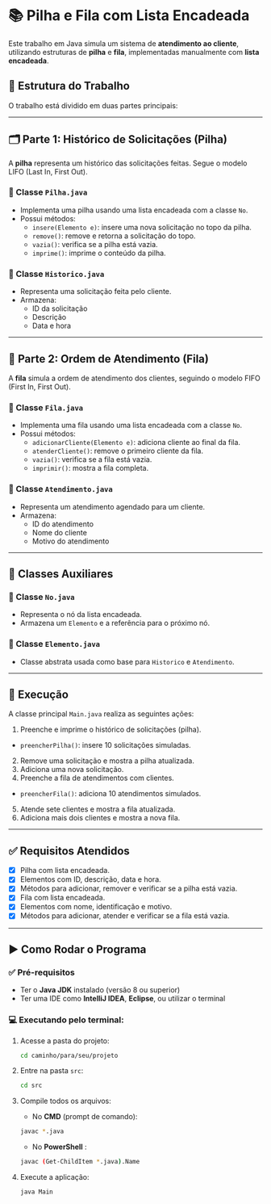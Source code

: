 # 📚 Pilha e Fila com Lista Encadeada

Este trabalho em Java simula um sistema de **atendimento ao cliente**, utilizando estruturas de **pilha** e **fila**, implementadas manualmente com **lista encadeada**.

## 🔧 Estrutura do Trabalho

O trabalho está dividido em duas partes principais:

---

## 🗂️ Parte 1: Histórico de Solicitações (Pilha)

A **pilha** representa um histórico das solicitações feitas. Segue o modelo LIFO (Last In, First Out).

### 📁 Classe `Pilha.java`
- Implementa uma pilha usando uma lista encadeada com a classe `No`.
- Possui métodos:
    - `insere(Elemento e)`: insere uma nova solicitação no topo da pilha.
    - `remove()`: remove e retorna a solicitação do topo.
    - `vazia()`: verifica se a pilha está vazia.
    - `imprime()`: imprime o conteúdo da pilha.

### 📁 Classe `Historico.java`
- Representa uma solicitação feita pelo cliente.
- Armazena:
    - ID da solicitação
    - Descrição
    - Data e hora

---

## 🧾 Parte 2: Ordem de Atendimento (Fila)

A **fila** simula a ordem de atendimento dos clientes, seguindo o modelo FIFO (First In, First Out).

### 📁 Classe `Fila.java`
- Implementa uma fila usando uma lista encadeada com a classe `No`.
- Possui métodos:
    - `adicionarCliente(Elemento e)`: adiciona cliente ao final da fila.
    - `atenderCliente()`: remove o primeiro cliente da fila.
    - `vazia()`: verifica se a fila está vazia.
    - `imprimir()`: mostra a fila completa.
    

### 📁 Classe `Atendimento.java`
- Representa um atendimento agendado para um cliente.
- Armazena:
    - ID do atendimento
    - Nome do cliente
    - Motivo do atendimento

---

## 🔗 Classes Auxiliares

### 📁 Classe `No.java`
- Representa o nó da lista encadeada.
- Armazena um `Elemento` e a referência para o próximo nó.

### 📁 Classe `Elemento.java`
- Classe abstrata usada como base para `Historico` e `Atendimento`.

---

## 🚀 Execução

A classe principal `Main.java` realiza as seguintes ações:

1. Preenche e imprime o histórico de solicitações (pilha).
- `preencherPilha()`: insere 10 solicitações simuladas.
2. Remove uma solicitação e mostra a pilha atualizada.
3. Adiciona uma nova solicitação.
4. Preenche a fila de atendimentos com clientes.
- `preencherFila()`: adiciona 10 atendimentos simulados.
5. Atende sete clientes e mostra a fila atualizada.
6. Adiciona mais dois clientes e mostra a nova fila.

---

## ✅ Requisitos Atendidos

- [x] Pilha com lista encadeada.
- [x] Elementos com ID, descrição, data e hora.
- [x] Métodos para adicionar, remover e verificar se a pilha está vazia.
- [x] Fila com lista encadeada.
- [x] Elementos com nome, identificação e motivo.
- [x] Métodos para adicionar, atender e verificar se a fila está vazia.

---

## ▶️ Como Rodar o Programa

### ✅ Pré-requisitos
- Ter o **Java JDK** instalado (versão 8 ou superior)
- Ter uma IDE como **IntelliJ IDEA**, **Eclipse**, ou utilizar o terminal

### 💻 Executando pelo terminal:
1. Acesse a pasta do projeto:
   ```bash
   cd caminho/para/seu/projeto
   ```
   
2. Entre na pasta `src`:
    ```bash
    cd src
    ```
   
3. Compile todos os arquivos:
   * No __CMD__ (prompt de comando):
    ```bash
    javac *.java
    ```
    * No __PowerShell__ :
    ```bash
    javac (Get-ChildItem *.java).Name
    ```
4. Execute a aplicação:
    ```bash
    java Main
    ```
